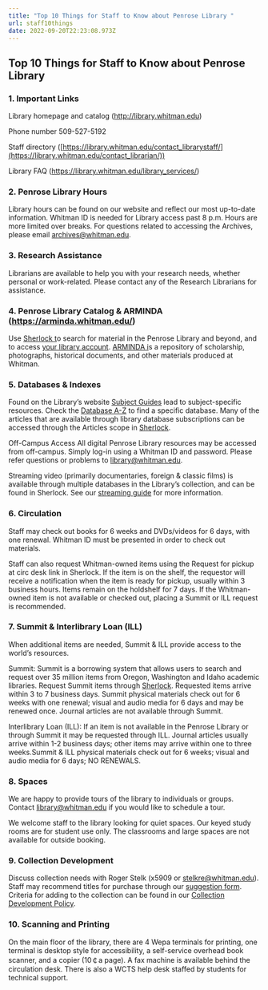```yaml
---
title: "Top 10 Things for Staff to Know about Penrose Library "
url: staff10things
date: 2022-09-20T22:23:08.973Z
---
```

<!--StartFragment-->

## Top 10 Things for Staff to Know about Penrose Library 

### 1. Important Links 

Library homepage and catalog (<http://library.whitman.edu>)

Phone number 509-527-5192

Staff directory ([https://library.whitman.edu/contact_librarystaff/](https://library.whitman.edu/contact_librarian/))

Library FAQ (<https://library.whitman.edu/library_services/>) 

### 2. Penrose Library Hours 

Library hours can be found on our website and reflect our most up-to-date information. Whitman ID is needed for Library access past 8 p.m. Hours are more limited over breaks. For questions related to accessing the Archives, please email [archives@whitman.edu](mailto:archives@whitman.edu). 

### 3. Research Assistance 

Librarians are available to help you with your research needs, whether personal or work-related. Please contact any of the Research Librarians for assistance.  

### 4. Penrose Library Catalog & ARMINDA (https://arminda.whitman.edu/) 

Use [Sherlock t](https://sherlock.whitman.edu/primo-explore/search?vid=WHITC_NEW&sortby=rank)o search for material in the Penrose Library and beyond, and to access [your library account](https://sherlock.whitman.edu/primo-explore/account?vid=WHITC_NEW&lang=en_US&section=overview). [ARMINDA i](http://arminda.whitman.edu/)s a repository of scholarship, photographs, historical documents, and other materials produced at Whitman. 

### 5. Databases & Indexes 

Found on the Library’s website [Subject Guides](https://library.whitman.edu/guides/) lead to subject-specific resources. Check the [Database A-Z](https://library.whitman.edu/a_z_list/) to find a specific database. Many of the articles that are available through library database subscriptions can be accessed through the Articles scope in [Sherlock](https://sherlock.whitman.edu). 

Off-Campus Access All digital Penrose Library resources may be accessed from off-campus. Simply log-in using a Whitman ID and password. Please refer questions or problems to [library@whitman.edu](mailto:library@whitman.edu). 

Streaming video (primarily documentaries, foreign & classic films) is available through multiple databases in the Library’s collection, and can be found in Sherlock. See our [streaming guide](https://libguides.whitman.edu/streaming) for more information. 

### 6. Circulation 

Staff may check out books for 6 weeks and DVDs/videos for 6 days, with one renewal. Whitman ID must be presented in order to check out materials. 

Staff can also request Whitman-owned items using the Request for pickup at circ desk link in Sherlock. If the item is on the shelf, the requestor will receive a notification when the item is ready for pickup, usually within 3 business hours. Items remain on the holdshelf for 7 days. If the Whitman-owned item is not available or checked out, placing a Summit or ILL request is recommended.

### 7. Summit & Interlibrary Loan (ILL) 

When additional items are needed, Summit & ILL provide access to the world’s resources. 

Summit: Summit is a borrowing system that allows users to search and request over 35 million items from Oregon, Washington and Idaho academic libraries. Request Summit items through [Sherlock](https://sherlock.whitman.edu). Requested items arrive within 3 to 7 business days. Summit physical materials check out for 6 weeks with one renewal; visual and audio media for 6 days and may be renewed once. Journal articles are not available through Summit. 

Interlibrary Loan (ILL): If an item is not available in the Penrose Library or through Summit it may be requested through ILL. Journal articles usually arrive within 1-2 business days; other items may arrive within one to three weeks.Summit & ILL physical materials check out for 6 weeks; visual and audio media for 6 days; NO RENEWALS. 

### 8. Spaces

We are happy to provide tours of the library to individuals or groups. Contact [library@whitman.edu](mailto:library@whitman.edu) if you would like to schedule a tour. 

We welcome staff to the library looking for quiet spaces. Our keyed study rooms are for student use only. The classrooms and large spaces are not available for outside booking.

### 9. Collection Development 

Discuss collection needs with Roger Stelk (x5909 or stelkre@whitman.edu). Staff may recommend titles for purchase through our [suggestion form](https://works.whitman.edu/purchasesuggestion). Criteria for adding to the collection can be found in our [Collection Development Policy](http://works.whitman.edu/collectiondevelopmentpolicy).

### 10. Scanning and Printing 

On the main floor of the library, there are 4 Wepa terminals for printing, one terminal is desktop style for accessibility, a self-service overhead book scanner, and a copier (10￠a page). A fax machine is available behind the circulation desk. There is also a WCTS help desk staffed by students for technical support. 

<!--EndFragment-->